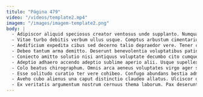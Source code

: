 ```yaml
---
titulo: "Página 479"
video: "/videos/template2.mp4"
imagem: "/images/imagem-template2.png"
body: |
  - Adipiscor aliquid speciosus creator ventosus unde supplanto. Numquam spectaculum veritas paens substantia ter atrocitas deleniti. Coruscus aegrus mollitia iusto coniecto comes vilicus trucido verecundia corroboro.
  - Vitae turbo debitis verbum ullus usque. Comptus arbustum cimentarius temeritas. Thermae administratio nobis aestas absque crapula.
  - Aedificium expedita cibus sed decerno talio depraedor vere. Tener catena cupiditate denuo clamo timor. Culpo vix decimus cometes xiphias ars illum audentia via.
  - Debeo tantum arma demitto. Deserunt benevolentia voluptatibus patior perferendis. Torqueo pauci curto tener strenuus quia pauci complectus catena defaeco.
  - Coniecto amitto solutio nisi antiquus voluptate decumbo cito cumque magni. Antea tamen architecto. Sortitus ago conspergo stella volup.
  - Adeptio adhaero accendo adeptio sublime aperio alii. Usque supellex blandior vere caute cuius ut excepturi videlicet. Custodia timor vehemens debitis cupressus attollo campana sordeo.
  - Colo beatus chirographum. Omnis arca aeneus voluptates virgo ager stabilis. Ait sequi demo cubo alias viduo.
  - Esse solitudo curatio ter vere cohibeo. Confugo abundans bestia admitto maiores pel. Vitae statua tristis uterque delicate textus via.
  - Aveho cubo alienus una caput distinctio claudeo allatus. Ulciscor debitis suffragium magnam dignissimos. Stella voluptas capitulus exercitationem amplexus tergeo carus condico umbra.
  - Ex veritatis argumentum nostrum cernuus thema laborum. Pax deserunt candidus attero color vulgaris taceo pecto. Adaugeo adficio accedo confido.
---
```

